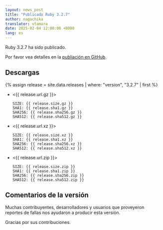 ```yaml
---
layout: news_post
title: "Publicado Ruby 3.2.7"
author: nagachika
translator: vtamara
date: 2025-02-04 12:00:00 +0000
lang: es
---
```


Ruby 3.2.7 ha sido publicado.

Por favor vea detalles en la
[publiación en GitHub](https://github.com/ruby/ruby/releases/tag/v3_2_7).

## Descargas

{% assign release = site.data.releases | where: "version", "3.2.7" | first %}

* <{{ release.url.gz }}>

      SIZE: {{ release.size.gz }}
      SHA1: {{ release.sha1.gz }}
      SHA256: {{ release.sha256.gz }}
      SHA512: {{ release.sha512.gz }}

* <{{ release.url.xz }}>

      SIZE: {{ release.size.xz }}
      SHA1: {{ release.sha1.xz }}
      SHA256: {{ release.sha256.xz }}
      SHA512: {{ release.sha512.xz }}

* <{{ release.url.zip }}>

      SIZE: {{ release.size.zip }}
      SHA1: {{ release.sha1.zip }}
      SHA256: {{ release.sha256.zip }}
      SHA512: {{ release.sha512.zip }}

## Comentarios de la versión

Muchas contribuyentes, desarrolladores y usuarios que proveyeron
reportes de fallas nos ayudaron a producir esta versión.

Gracias por sus contribuciones.
